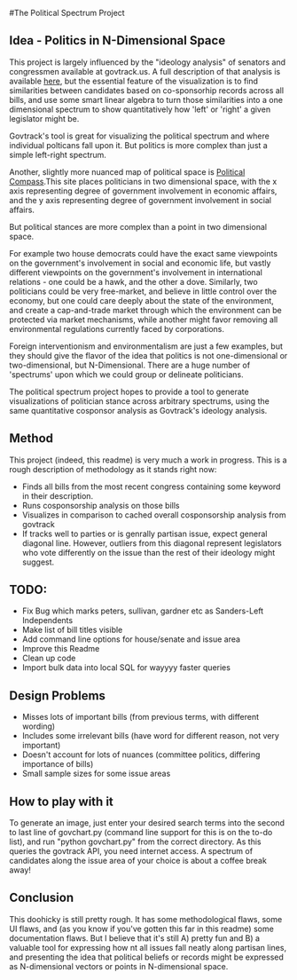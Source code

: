 #The Political Spectrum Project

## Idea - Politics in N-Dimensional Space

This project is largely influenced by the "ideology analysis" of senators and congressmen available at govtrack.us. A full description of that analysis is available [here](https://www.govtrack.us/about/analysis#ideology), but the essential feature of the visualization is to find similarities between candidates based on co-sponsorhip records across all bills, and use some smart linear algebra to turn those similarities into a one dimensional spectrum to show quantitatively how 'left' or 'right' a given legislator might be.


Govtrack's tool is great for visualizing the political spectrum and where individual polticans fall upon it. But politics is more complex than just a simple left-right spectrum.

Another, slightly more nuanced map of political space is [Political Compass](http://www.politicalcompass.org/).This site places politicians in two dimensional space, with the x axis representing degree of government involvement in economic affairs, and the y axis representing degree of government involvement in social affairs.

But political stances are more complex than a point in two dimensional space.

For example two house democrats could have the exact same viewpoints on the government's involvement in social and economic life, but vastly different viewpoints on the government's involvement in international relations - one could be a hawk, and the other a dove. Similarly, two politicians could be very free-market, and believe in little control over the economy, but one could care deeply about the state of the environment, and create a cap-and-trade market through which the environment can be protected via market mechanisms, while another might favor removing all environmental regulations currently faced by corporations. 

Foreign interventionism and environmentalism are just a few examples, but they should give the flavor of the idea that politics is not one-dimensional or two-dimensional, but N-Dimensional. There are a huge number of 'spectrums' upon which we could group or delineate politicians. 

The political spectrum project hopes to provide a tool to generate visualizations of politician stance across arbitrary spectrums, using the same quantitative cosponsor analysis as Govtrack's ideology analysis.


## Method

This project (indeed, this readme) is very much a work in progress. This is a rough description of methodology as it stands right now:

- Finds all bills from the most recent congress containing some keyword in their description.
- Runs cosponsorship analysis on those bills
- Visualizes in comparison to cached overall cosponsorship analysis from govtrack
- If tracks well to parties or is genrally partisan issue, expect general diagonal line. However, outliers from this diagonal represent legislators who vote differently on the issue than the rest of their ideology might suggest.

## TODO:

- Fix Bug which marks peters, sullivan, gardner etc as Sanders-Left Independents
- Make list of bill titles visible
- Add command line options for house/senate and issue area
- Improve this Readme
- Clean up code
- Import bulk data into local SQL for wayyyy faster queries


## Design Problems
- Misses lots of important bills (from previous terms, with different wording)
- Includes some irrelevant bills (have word for different reason, not very important)
- Doesn't account for lots of nuances (committee politics, differing importance of bills)
- Small sample sizes for some issue areas

## How to play with it

To generate an image, just enter your desired search terms into the second to last line of govchart.py (command line support for this is on the to-do list), and run "python govchart.py" from the correct directory. As this queries the govtrack API, you need internet access. A spectrum of candidates along the issue area of your choice is about a coffee break away!

## Conclusion

This doohicky is still pretty rough. It has some methodological flaws, some UI flaws, and (as you know if you've gotten this far in this readme) some documentation flaws. But I believe that it's still A) pretty fun and B) a valuable tool for expressing how nt all issues fall neatly along partisan lines, and presenting the idea that political beliefs or records might be expressed as N-dimensional vectors or points in N-dimensional space.
